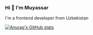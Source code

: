 ### Hi 👋 I'm Muyassar
I'm a frontend developer from Uzbekistan

[![Anurag's GitHub stats](https://github-readme-stats.vercel.app/api?username=muyassard)](https://github.com/anuraghazra/github-readme-stats)
